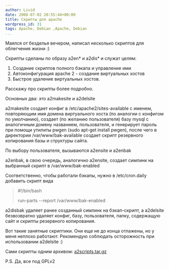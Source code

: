 ```yaml
---
author: Livid
date: 2008-07-02 20:55:44+00:00
title: Скрипты для apache
wordpress_id: 31
tags: Apache, Debian ,Apache, Debian
...
```


Маялся от безделья вечером, написал несколько скриптов для облегчения
жизни :)

Скрипты сделаны по образу a2en\* и a2dis\* и служат целям:

1.  Создание скриптов полного бэкапа и управление ими
2.  Автоконфигурация apache 2 - создание виртуальных хостов
3.  Быстрое удаление виртуальных хостов.



<!--more-->



Расскажу про скрипты более подробно.

Основных два: это a2makesite и a2delsite

a2makesite создает конфиг в /etc/apache2/sites-available с именем,
повторяющим имя домена виртуального хоста (по аналогии с конфигом по
умолчанию), создает (по желанию пользователя) базу mysql с аналогичным
домену названием, пользователя, и генерирует пароль при помощи утилиты
pwgen (sudo apt-get install pwgen), после чего в директории
/var/www/bak-available создает скрипт резервного копирования базы и
структуры сайта.

По выбору пользователя, вызываются a2ensite и a2enbak

a2enbak, в свою очередь, аналогично a2ensite, создает симлинк на
выбранный скрипт в /var/www/bak-enabled

Соответственно, чтобы работали бэкапы, нужно в /etc/cron.daily добавить
скрипт вида

> \#!/bin/bash
> 
> run-parts --report /var/www/bak-enabled


a2disbak удаляет ранее созданный симлинк на бэкап-скрипт, а a2delsite
безвозвратно удаляет конфиг, базу, пользователя, папку, содержащую сайт
и скрипты резервного копирования.

Вот такие занятные скриптики. Они еще не до конца отлажены, но у меня
неплохо работают. Рекомендую соблюдать осторожность при использовании
a2delsite :)

Сами скрипты одним архивом:
[a2scripts.tar.gz](/files/a2scripts.tar.gz)

P.S. Да, все под GPLv2

